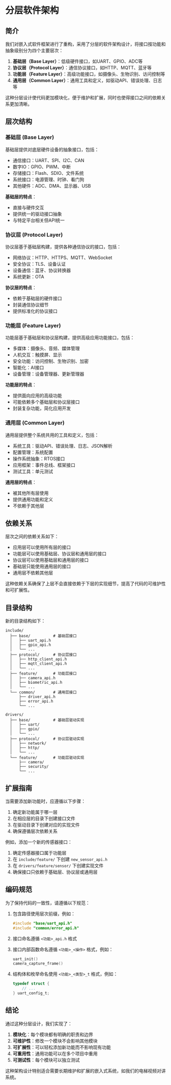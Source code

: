 # 分层软件架构

## 简介

我们对嵌入式软件框架进行了重构，采用了分层的软件架构设计，将接口按功能和抽象级别分为四个主要层次：

1. **基础层（Base Layer）**：低级硬件接口，如UART、GPIO、ADC等
2. **协议层（Protocol Layer）**：通信协议接口，如HTTP、MQTT、蓝牙等
3. **功能层（Feature Layer）**：高级功能接口，如摄像头、生物识别、访问控制等
4. **通用层（Common Layer）**：通用工具和定义，如驱动API、错误处理、日志等

这种分层设计使代码更加模块化，便于维护和扩展，同时也使得接口之间的依赖关系更加清晰。

## 层次结构

### 基础层 (Base Layer)

基础层提供对底层硬件设备的抽象接口，包括：

- 通信接口：UART、SPI、I2C、CAN
- 数字IO：GPIO、PWM、中断
- 存储接口：Flash、SDIO、文件系统
- 系统接口：电源管理、时钟、看门狗
- 其他硬件：ADC、DMA、显示器、USB

**基础层的特点**：
- 直接与硬件交互
- 提供统一的驱动接口抽象
- 与特定平台相关但API统一

### 协议层 (Protocol Layer)

协议层基于基础层构建，提供各种通信协议的接口，包括：

- 网络协议：HTTP、HTTPS、MQTT、WebSocket
- 安全协议：TLS、设备认证
- 设备通信：蓝牙、协议转换器
- 系统更新：OTA

**协议层的特点**：
- 依赖于基础层的硬件接口
- 封装通信协议细节
- 提供标准化的协议接口

### 功能层 (Feature Layer)

功能层基于基础层和协议层构建，提供高级应用功能接口，包括：

- 多媒体：摄像头、音频、媒体管理
- 人机交互：触摸屏、显示
- 安全功能：访问控制、生物识别、加密
- 智能化：AI接口
- 设备管理：设备管理器、更新管理器

**功能层的特点**：
- 提供面向应用的高级功能
- 可能依赖多个基础层和协议层接口
- 封装复杂功能，简化应用开发

### 通用层 (Common Layer)

通用层提供整个系统共用的工具和定义，包括：

- 系统工具：驱动API、错误处理、日志、JSON解析
- 配置管理：系统配置
- 操作系统抽象：RTOS接口
- 应用框架：事件总线、框架接口
- 测试工具：单元测试

**通用层的特点**：
- 被其他所有层使用
- 提供通用功能和定义
- 不依赖于其他层

## 依赖关系

层次之间的依赖关系如下：

- 应用层可以使用所有层的接口
- 功能层可以使用基础层、协议层和通用层的接口
- 协议层可以使用基础层和通用层的接口
- 基础层只能使用通用层的接口
- 通用层不依赖其他层

这种依赖关系确保了上层不会直接依赖于下层的实现细节，提高了代码的可维护性和可扩展性。

## 目录结构

新的目录结构如下：

```
include/
  ├── base/          # 基础层接口
  │   ├── uart_api.h
  │   ├── gpio_api.h
  │   └── ...
  ├── protocol/      # 协议层接口
  │   ├── http_client_api.h
  │   ├── mqtt_client_api.h
  │   └── ...
  ├── feature/       # 功能层接口
  │   ├── camera_api.h
  │   ├── biometric_api.h
  │   └── ...
  └── common/        # 通用层接口
      ├── driver_api.h
      ├── error_api.h
      └── ...

drivers/
  ├── base/          # 基础层驱动实现
  │   ├── uart/
  │   ├── gpio/
  │   └── ...
  ├── protocol/      # 协议层驱动实现
  │   ├── network/
  │   ├── http/
  │   └── ...
  └── feature/       # 功能层驱动实现
      ├── camera/
      ├── security/
      └── ...
```

## 扩展指南

当需要添加新功能时，应遵循以下步骤：

1. 确定新功能属于哪一层
2. 在相应层的目录下创建接口文件
3. 在驱动目录下创建对应的实现文件
4. 确保遵循层次依赖关系

例如，添加一个新的传感器接口：

1. 确定传感器接口属于功能层
2. 在 `include/feature/` 下创建 `new_sensor_api.h`
3. 在 `drivers/feature/sensor/` 下创建实现文件
4. 确保接口只依赖于基础层、协议层或通用层

## 编码规范

为了保持代码的一致性，请遵循以下规范：

1. 包含路径使用层次前缀，例如：
   ```c
   #include "base/uart_api.h"
   #include "common/error_api.h"
   ```

2. 接口命名遵循 `<功能>_api.h` 格式

3. 接口内部函数命名遵循 `<功能>_<操作>` 格式，例如：
   ```c
   uart_init()
   camera_capture_frame()
   ```

4. 结构体和枚举命名使用 `<功能>_<类型>_t` 格式，例如：
   ```c
   typedef struct {
       // ...
   } uart_config_t;
   ```

## 结论

通过这种分层设计，我们实现了：

1. **模块化**：每个模块都有明确的职责和边界
2. **可维护性**：修改一个模块不会影响其他模块
3. **可扩展性**：可以轻松添加新功能而不影响现有功能
4. **可重用性**：通用功能可以在多个项目中重用
5. **可测试性**：每个模块可以独立测试

这种架构设计特别适合需要长期维护和扩展的嵌入式系统，如我们的电梯视频对讲系统。
